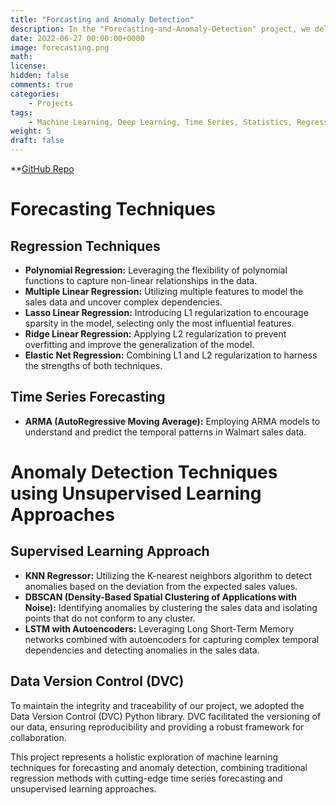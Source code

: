 ```yaml
---
title: "Forcasting and Anomaly Detection"
description: In the "Forecasting-and-Anomaly-Detection" project, we delved into the realm of machine learning to enhance our understanding of Walmart sales data. The project focused on both time series forecasting and anomaly detection, employing a diverse set of techniques to achieve accurate predictions and identify unusual patterns in the sales data.
date: 2022-06-27 00:00:00+0000
image: forecasting.png
math: 
license: 
hidden: false
comments: true
categories:
    - Projects
tags:
    - Machine Learning, Deep Learning, Time Series, Statistics, Regression, Annomaly Detection
weight: 5 
draft: false
---
```

**[GitHub Repo](https://github.com/U77w41/Forcasting-and-Anomaly-Detection)
# Forecasting Techniques

## Regression Techniques

- **Polynomial Regression:** Leveraging the flexibility of polynomial functions to capture non-linear relationships in the data.
- **Multiple Linear Regression:** Utilizing multiple features to model the sales data and uncover complex dependencies.
- **Lasso Linear Regression:** Introducing L1 regularization to encourage sparsity in the model, selecting only the most influential features.
- **Ridge Linear Regression:** Applying L2 regularization to prevent overfitting and improve the generalization of the model.
- **Elastic Net Regression:** Combining L1 and L2 regularization to harness the strengths of both techniques.

## Time Series Forecasting

- **ARMA (AutoRegressive Moving Average):** Employing ARMA models to understand and predict the temporal patterns in Walmart sales data.

# Anomaly Detection Techniques using Unsupervised Learning Approaches

## Supervised Learning Approach

- **KNN Regressor:** Utilizing the K-nearest neighbors algorithm to detect anomalies based on the deviation from the expected sales values.
- **DBSCAN (Density-Based Spatial Clustering of Applications with Noise):** Identifying anomalies by clustering the sales data and isolating points that do not conform to any cluster.
- **LSTM with Autoencoders:** Leveraging Long Short-Term Memory networks combined with autoencoders for capturing complex temporal dependencies and detecting anomalies in the sales data.

## Data Version Control (DVC)
To maintain the integrity and traceability of our project, we adopted the Data Version Control (DVC) Python library. DVC facilitated the versioning of our data, ensuring reproducibility and providing a robust framework for collaboration.

This project represents a holistic exploration of machine learning techniques for forecasting and anomaly detection, combining traditional regression methods with cutting-edge time series forecasting and unsupervised learning approaches.